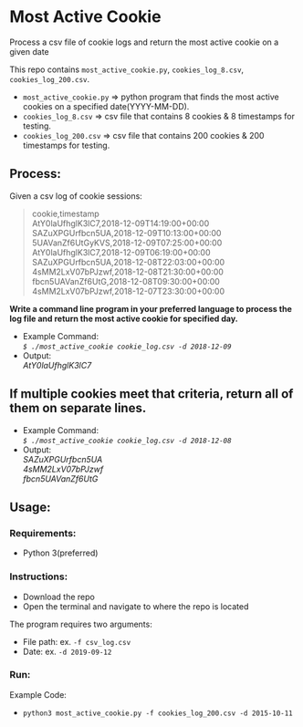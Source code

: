 # Most Active Cookie
Process a csv file of cookie logs and return the most active cookie on a given date

This repo contains `most_active_cookie.py`, `cookies_log_8.csv`, `cookies_log_200.csv`.
- `most_active_cookie.py` => python program that finds the most active cookies on a specified date(YYYY-MM-DD).
- `cookies_log_8.csv` => csv file that contains 8 cookies & 8 timestamps for testing.
- `cookies_log_200.csv` => csv file that contains 200 cookies & 200 timestamps for testing.


## Process:
Given a csv log of cookie sessions:
>cookie,timestamp
<br>AtY0laUfhglK3lC7,2018-12-09T14:19:00+00:00
<br>SAZuXPGUrfbcn5UA,2018-12-09T10:13:00+00:00
<br>5UAVanZf6UtGyKVS,2018-12-09T07:25:00+00:00
<br>AtY0laUfhglK3lC7,2018-12-09T06:19:00+00:00
<br>SAZuXPGUrfbcn5UA,2018-12-08T22:03:00+00:00
<br>4sMM2LxV07bPJzwf,2018-12-08T21:30:00+00:00
<br>fbcn5UAVanZf6UtG,2018-12-08T09:30:00+00:00
<br>4sMM2LxV07bPJzwf,2018-12-07T23:30:00+00:00

**Write a command line program in your preferred language to process the log file and return the most active
cookie for specified day.**
- Example Command:
<br> *`$ ./most_active_cookie cookie_log.csv -d 2018-12-09`*
- Output:
<br> *AtY0laUfhglK3lC7*

**If multiple cookies meet that criteria, return all of them on separate lines.**
---

- Example Command:
<br> *`$ ./most_active_cookie cookie_log.csv -d 2018-12-08`*
- Output:
<br> *SAZuXPGUrfbcn5UA*
<br> *4sMM2LxV07bPJzwf*
<br> *fbcn5UAVanZf6UtG*

## Usage:
### Requirements:
- Python 3(preferred)

### Instructions:
- Download the repo
- Open the terminal and navigate to where the repo is located

The program requires two arguments:
- File path: ex. `-f csv_log.csv`
- Date: ex. `-d 2019-09-12`

### Run:
Example Code:
- `python3 most_active_cookie.py -f cookies_log_200.csv -d 2015-10-11`



